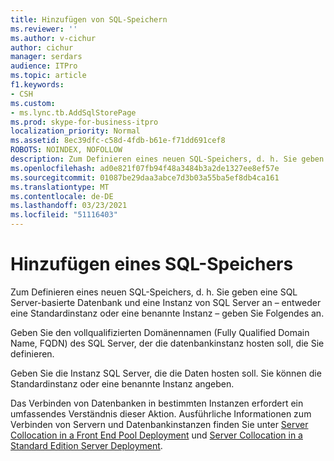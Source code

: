 ```yaml
---
title: Hinzufügen von SQL-Speichern
ms.reviewer: ''
ms.author: v-cichur
author: cichur
manager: serdars
audience: ITPro
ms.topic: article
f1.keywords:
- CSH
ms.custom:
- ms.lync.tb.AddSqlStorePage
ms.prod: skype-for-business-itpro
localization_priority: Normal
ms.assetid: 8ec39dfc-c58d-4fdb-b61e-f71dd691cef8
ROBOTS: NOINDEX, NOFOLLOW
description: Zum Definieren eines neuen SQL-Speichers, d. h. Sie geben eine SQL Server-basierte Datenbank und eine Instanz von SQL Server an – entweder eine Standardinstanz oder eine benannte Instanz – geben Sie Folgendes an.
ms.openlocfilehash: ad0e821f07fb94f48a3484b3a2de1327ee8ef57e
ms.sourcegitcommit: 01087be29daa3abce7d3b03a55ba5ef8db4ca161
ms.translationtype: MT
ms.contentlocale: de-DE
ms.lasthandoff: 03/23/2021
ms.locfileid: "51116403"
---
```

# <a name="add-sql-store"></a>Hinzufügen eines SQL-Speichers

Zum Definieren eines neuen SQL-Speichers, d. h. Sie geben eine SQL Server-basierte Datenbank und eine Instanz von SQL Server an – entweder eine Standardinstanz oder eine benannte Instanz – geben Sie Folgendes an.

Geben Sie den vollqualifizierten Domänennamen (Fully Qualified Domain Name, FQDN) des SQL Server, der die datenbankinstanz hosten soll, die Sie definieren.

Geben Sie die Instanz SQL Server, die die Daten hosten soll. Sie können die Standardinstanz oder eine benannte Instanz angeben.

Das Verbinden von Datenbanken in bestimmten Instanzen erfordert ein umfassendes Verständnis dieser Aktion. Ausführliche Informationen zum Verbinden von Servern und Datenbankinstanzen finden Sie unter [Server Collocation in a Front End Pool Deployment](/previous-versions/office/lync-server-2013/lync-server-2013-server-collocation-in-an-enterprise-edition-front-end-pool-deployment) und [Server Collocation in a Standard Edition Server Deployment](/previous-versions/office/lync-server-2013/lync-server-2013-server-collocation-in-a-standard-edition-server-deployment).